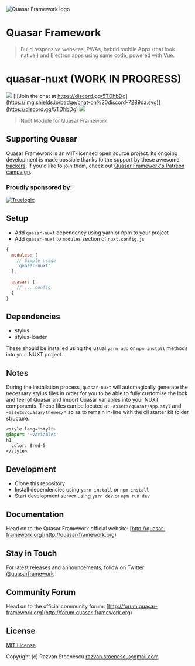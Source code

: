 ![Quasar Framework logo](https://cdn.rawgit.com/quasarframework/quasar-art/863c14bd/dist/svg/quasar-logo-full-inline.svg)

# Quasar Framework

> Build responsive websites, PWAs, hybrid mobile Apps (that look native!) and Electron apps using same code, powered with Vue.

# quasar-nuxt (WORK IN PROGRESS)
<a href="https://badge.fury.io/js/quasar-framework" target="_blank"><img src="https://badge.fury.io/js/quasar-nuxt.svg"></a>
[![Join the chat at https://discord.gg/5TDhbDg](https://img.shields.io/badge/chat-on%20discord-7289da.svg)](https://discord.gg/5TDhbDg)
<a href="http://forum.quasar-framework.org" target="_blank"><img src="https://img.shields.io/badge/community-forum-brightgreen.svg"></a>

> Nuxt Module for Quasar Framework

## Supporting Quasar
Quasar Framework is an MIT-licensed open source project. Its ongoing development is made possible thanks to the support by these awesome [backers](https://github.com/rstoenescu/quasar-framework/blob/dev/backers.md). If you'd like to join them, check out [Quasar Framework's Patreon campaign](https://www.patreon.com/quasarframework).

### Proudly sponsored by:

[![Truelogic](http://quasar-framework.org/images/logo_truelogic.png)](http://truelogic.com)

## Setup
- Add `quasar-nuxt` dependency using yarn or npm to your project
- Add `quasar-nuxt` to `modules` section of `nuxt.config.js`

```js
{
  modules: [
    // Simple usage
    'quasar-nuxt'
  ],

  quasar: {
    // ... config
  }
}
```

## Dependencies
- stylus
- stylus-loader

These should be installed using the usual `yarn add` or `npm install` methods into your NUXT project.

## Notes
During the installation process, `quasar-nuxt` will automagically generate the necessary stylus files in order for you to be able to fully customise the look and feel of Quasar and import Quasar variables into your NUXT components. These files can be located at `~assets/quasar/app.styl` and `~assets/quasar/themes/*` so as to remain in-line with the cli starter kit folder structure.

```css
<style lang="styl">
@import '~variables'
h1
  color: $red-5
</style>
```

## Development

- Clone this repository
- Install dependencies using `yarn install` or `npm install`
- Start development server using `yarn dev` or `npm run dev`

## Documentation

Head on to the Quasar Framework official website: [http://quasar-framework.org](http://quasar-framework.org)

## Stay in Touch

For latest releases and announcements, follow on Twitter: [@quasarframework](https://twitter.com/quasarframework)

## Community Forum

Head on to the official community forum: [http://forum.quasar-framework.org](http://forum.quasar-framework.org)

## License

[MIT License](./LICENSE)

Copyright (c) Razvan Stoenescu <razvan.stoenescu@gmail.com>
